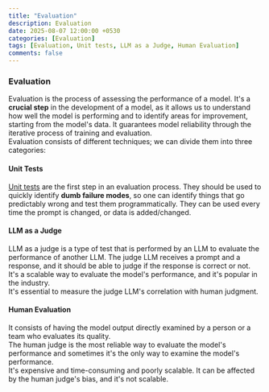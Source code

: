 ```yaml
---
title: "Evaluation"
description: Evaluation
date: 2025-08-07 12:00:00 +0530
categories: [Evaluation]
tags: [Evaluation, Unit tests, LLM as a Judge, Human Evaluation]
comments: false
---
```



### Evaluation

Evaluation is the process of assessing the performance of a model. It's a **crucial step** in the development of a model, as it allows us to understand how well the model is performing and to identify areas for improvement, starting from the model's data.
It guarantees model reliability through the iterative process of training and evaluation.  
Evaluation consists of different techniques; we can divide them into three categories:

#### Unit Tests 
[Unit tests](https://bigghis.github.io/posts/UNIT-TESTS/) are the first step in an evaluation process. 
They should be used to quickly identify **dumb failure modes**, so one can identify things that go predictably wrong and test them programmatically.
They can be used every time the prompt is changed, or data is added/changed.


#### LLM as a Judge
LLM as a judge is a type of test that is performed by an LLM to evaluate the performance of another LLM. The judge LLM receives a prompt and a response, and it should be able to judge if the response is correct or not.
It's a scalable way to evaluate the model's performance, and it's popular in the industry.  
It's essential to measure the judge LLM's correlation with human judgment.



#### Human Evaluation
It consists of having the model output directly examined by a person or a team who evaluates its quality.  
The human judge is the most reliable way to evaluate the model's performance and sometimes it's the only way to examine the model's performance.  
It's expensive and time-consuming and poorly scalable.
It can be affected by the human judge's bias, and it's not scalable.
